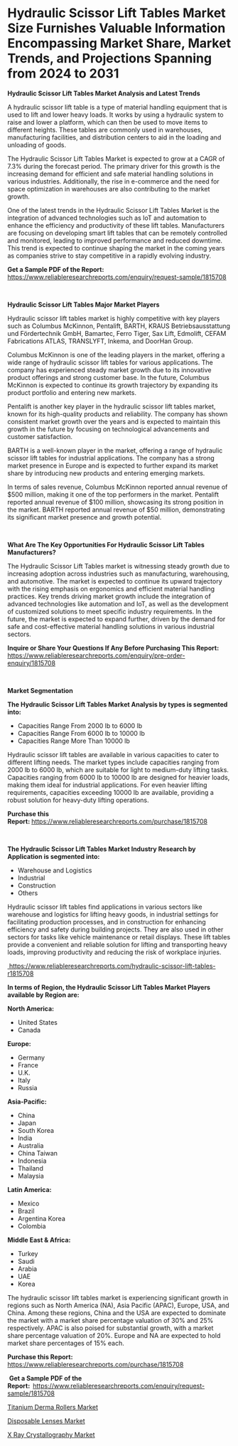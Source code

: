 <p><h1>Hydraulic Scissor Lift Tables Market Size Furnishes Valuable Information Encompassing Market Share, Market Trends, and Projections Spanning from 2024 to 2031</h1></p><p><strong>Hydraulic Scissor Lift Tables Market Analysis and Latest Trends</strong></p>
<p><p>A hydraulic scissor lift table is a type of material handling equipment that is used to lift and lower heavy loads. It works by using a hydraulic system to raise and lower a platform, which can then be used to move items to different heights. These tables are commonly used in warehouses, manufacturing facilities, and distribution centers to aid in the loading and unloading of goods.</p><p>The Hydraulic Scissor Lift Tables Market is expected to grow at a CAGR of 7.3% during the forecast period. The primary driver for this growth is the increasing demand for efficient and safe material handling solutions in various industries. Additionally, the rise in e-commerce and the need for space optimization in warehouses are also contributing to the market growth.</p><p>One of the latest trends in the Hydraulic Scissor Lift Tables Market is the integration of advanced technologies such as IoT and automation to enhance the efficiency and productivity of these lift tables. Manufacturers are focusing on developing smart lift tables that can be remotely controlled and monitored, leading to improved performance and reduced downtime. This trend is expected to continue shaping the market in the coming years as companies strive to stay competitive in a rapidly evolving industry.</p></p>
<p><strong>Get a Sample PDF of the Report:&nbsp;</strong> <a href="https://www.reliableresearchreports.com/enquiry/request-sample/1815708">https://www.reliableresearchreports.com/enquiry/request-sample/1815708</a></p>
<p>&nbsp;</p>
<p><strong>Hydraulic Scissor Lift Tables Major Market Players</strong></p>
<p><p>Hydraulic scissor lift tables market is highly competitive with key players such as Columbus McKinnon, Pentalift, BARTH, KRAUS Betriebsausstattung und Fördertechnik GmbH, Bamartec, Ferro Tiger, Sax Lift, Edmolift, CEFAM Fabrications ATLAS, TRANSLYFT, Inkema, and DoorHan Group.</p><p>Columbus McKinnon is one of the leading players in the market, offering a wide range of hydraulic scissor lift tables for various applications. The company has experienced steady market growth due to its innovative product offerings and strong customer base. In the future, Columbus McKinnon is expected to continue its growth trajectory by expanding its product portfolio and entering new markets.</p><p>Pentalift is another key player in the hydraulic scissor lift tables market, known for its high-quality products and reliability. The company has shown consistent market growth over the years and is expected to maintain this growth in the future by focusing on technological advancements and customer satisfaction.</p><p>BARTH is a well-known player in the market, offering a range of hydraulic scissor lift tables for industrial applications. The company has a strong market presence in Europe and is expected to further expand its market share by introducing new products and entering emerging markets.</p><p>In terms of sales revenue, Columbus McKinnon reported annual revenue of $500 million, making it one of the top performers in the market. Pentalift reported annual revenue of $100 million, showcasing its strong position in the market. BARTH reported annual revenue of $50 million, demonstrating its significant market presence and growth potential.</p></p>
<p>&nbsp;</p>
<p><strong>What Are The Key Opportunities For Hydraulic Scissor Lift Tables Manufacturers?</strong></p>
<p><p>The Hydraulic Scissor Lift Tables market is witnessing steady growth due to increasing adoption across industries such as manufacturing, warehousing, and automotive. The market is expected to continue its upward trajectory with the rising emphasis on ergonomics and efficient material handling practices. Key trends driving market growth include the integration of advanced technologies like automation and IoT, as well as the development of customized solutions to meet specific industry requirements. In the future, the market is expected to expand further, driven by the demand for safe and cost-effective material handling solutions in various industrial sectors.</p></p>
<p><strong>Inquire or Share Your Questions If Any Before Purchasing This Report:</strong> <a href="https://www.reliableresearchreports.com/enquiry/pre-order-enquiry/1815708">https://www.reliableresearchreports.com/enquiry/pre-order-enquiry/1815708</a></p>
<p>&nbsp;</p>
<p><strong>Market Segmentation</strong></p>
<p><strong>The Hydraulic Scissor Lift Tables Market Analysis by types is segmented into:</strong></p>
<p><ul><li>Capacities Range From 2000 lb to 6000 lb</li><li>Capacities Range From 6000 lb to 10000 lb</li><li>Capacities Range More Than 10000 lb</li></ul></p>
<p><p>Hydraulic scissor lift tables are available in various capacities to cater to different lifting needs. The market types include capacities ranging from 2000 lb to 6000 lb, which are suitable for light to medium-duty lifting tasks. Capacities ranging from 6000 lb to 10000 lb are designed for heavier loads, making them ideal for industrial applications. For even heavier lifting requirements, capacities exceeding 10000 lb are available, providing a robust solution for heavy-duty lifting operations.</p></p>
<p><strong>Purchase this Report:&nbsp;</strong><a href="https://www.reliableresearchreports.com/purchase/1815708">https://www.reliableresearchreports.com/purchase/1815708</a></p>
<p>&nbsp;</p>
<p><strong>The Hydraulic Scissor Lift Tables Market Industry Research by Application is segmented into:</strong></p>
<p><ul><li>Warehouse and Logistics</li><li>Industrial</li><li>Construction</li><li>Others</li></ul></p>
<p><p>Hydraulic scissor lift tables find applications in various sectors like warehouse and logistics for lifting heavy goods, in industrial settings for facilitating production processes, and in construction for enhancing efficiency and safety during building projects. They are also used in other sectors for tasks like vehicle maintenance or retail displays. These lift tables provide a convenient and reliable solution for lifting and transporting heavy loads, improving productivity and reducing the risk of workplace injuries.</p></p>
<p><a href="https://www.reliableresearchreports.com/hydraulic-scissor-lift-tables-r1815708">&nbsp;https://www.reliableresearchreports.com/hydraulic-scissor-lift-tables-r1815708</a></p>
<p><strong>In terms of Region, the Hydraulic Scissor Lift Tables Market Players available by Region are:</strong></p>
<p>
    <p> <strong> North America: </strong>
        <ul>
            <li>United States</li>
            <li>Canada</li>
        </ul>
        </p> 
    <p> <strong> Europe: </strong>
        <ul>
            <li>Germany</li>
            <li>France</li>
            <li>U.K.</li>
            <li>Italy</li>
            <li>Russia</li>
        </ul>
        </p> 
    <p> <strong> Asia-Pacific: </strong>
        <ul>
            <li>China</li>
            <li>Japan</li>
            <li>South Korea</li>
            <li>India</li>
            <li>Australia</li>
            <li>China Taiwan</li>
            <li>Indonesia</li>
            <li>Thailand</li>
            <li>Malaysia</li>
        </ul>
        </p> 
    <p> <strong> Latin America: </strong>
        <ul>
            <li>Mexico</li>
            <li>Brazil</li>
            <li>Argentina Korea</li>
            <li>Colombia</li>
        </ul>
        </p> 
    <p> <strong> Middle East & Africa: </strong>
        <ul>
            <li>Turkey</li>
            <li>Saudi</li>
            <li>Arabia</li>
            <li>UAE</li>
            <li>Korea</li>
        </ul>
    </p>
    </p>
<p><p>The hydraulic scissor lift tables market is experiencing significant growth in regions such as North America (NA), Asia Pacific (APAC), Europe, USA, and China. Among these regions, China and the USA are expected to dominate the market with a market share percentage valuation of 30% and 25% respectively. APAC is also poised for substantial growth, with a market share percentage valuation of 20%. Europe and NA are expected to hold market share percentages of 15% each.</p></p>
<p><strong>Purchase this Report: </strong><a href="https://www.reliableresearchreports.com/purchase/1815708">https://www.reliableresearchreports.com/purchase/1815708</a></p>
<p>&nbsp;<strong>Get a Sample PDF of the Report:&nbsp;&nbsp;</strong><a href="https://www.reliableresearchreports.com/enquiry/request-sample/1815708">https://www.reliableresearchreports.com/enquiry/request-sample/1815708</a></p>
<p><strong></strong></p>
<p><p><a href="https://www.linkedin.com/pulse/titanium-derma-rollersnbspmarket-focuses-market-share-size-q8uae?trackingId=Y%2B4RaFuuKtjc9Txii%2FMo9w%3D%3D">Titanium Derma Rollers Market</a></p><p><a href="https://www.linkedin.com/pulse/disposable-lenses-market-key-successful-business-strategy-3oiie?trackingId=BP%2F4UvxvevT7Go6cwUKDkQ%3D%3D">Disposable Lenses Market</a></p><p><a href="https://www.linkedin.com/pulse/x-ray-crystallography-market-competitive-analysis-trends-forecast-heiqf?trackingId=dTr%2BjfIIoy78mtLD6iXN2Q%3D%3D">X Ray Crystallography Market</a></p></p>